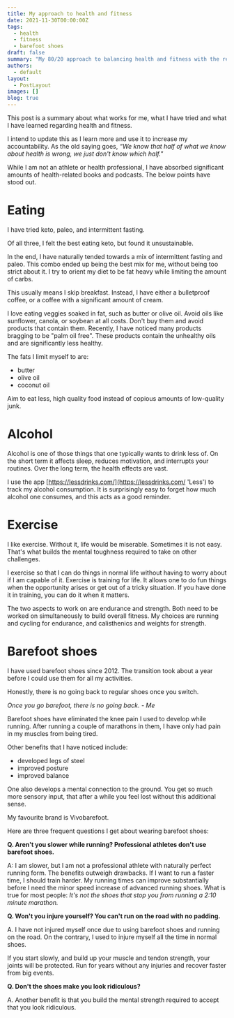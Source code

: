 ```yaml
---
title: My approach to health and fitness
date: 2021-11-30T00:00:00Z
tags:
  - health
  - fitness
  - barefoot shoes
draft: false
summary: "My 80/20 approach to balancing health and fitness with the rest of life's demands."
authors:
  - default
layout:
  - PostLayout
images: []
blog: true
---
```


This post is a summary about what works for me, what I have tried and what I have learned regarding health and fitness.

I intend to update this as I learn more and use it to increase my accountability. As the old saying goes, *“We know that half of what we know about health is wrong, we just don't know which half."*

While I am not an athlete or health professional, I have absorbed significant amounts of health-related books and podcasts. The below points have stood out.

# Eating

I have tried keto, paleo, and intermittent fasting.

Of all three, I felt the best eating keto, but found it unsustainable.

In the end, I have naturally tended towards a mix of intermittent fasting and paleo.
This combo ended up being the best mix for me, without being too strict about it.
I try to orient my diet to be fat heavy while limiting the amount of carbs.

This usually means I skip breakfast.
Instead, I have either a bulletproof coffee, or a coffee with a significant amount of cream.

I love eating veggies soaked in fat, such as butter or olive oil. Avoid oils like sunflower, canola, or soybean at all costs. Don't buy them and avoid products that contain them. Recently, I have noticed many products bragging to be "palm oil free". These products contain the unhealthy oils and are significantly less healthy.

The fats I limit myself to are:

- butter
- olive oil
- coconut oil

Aim to eat less, high quality food instead of copious amounts of low-quality junk.

# Alcohol

Alcohol is one of those things that one typically wants to drink less of. On the short term it affects sleep, reduces motivation, and interrupts your routines. Over the long term, the health effects are vast.

I use the app [https://lessdrinks.com/](https://lessdrinks.com/ 'Less') to track my alcohol consumption. It is surprisingly easy to forget how much alcohol one consumes, and this acts as a good reminder.

# Exercise

I like exercise. Without it, life would be miserable. Sometimes it is not easy. That's what builds the mental toughness required to take on other challenges.

I exercise so that I can do things in normal life without having to worry about if I am capable of it. Exercise is training for life. It allows one to do fun things when the opportunity arises or get out of a tricky situation. If you have done it in training, you can do it when it matters.

The two aspects to work on are endurance and strength. Both need to be worked on simultaneously to build overall fitness. My choices are running and cycling for endurance, and calisthenics and weights for strength.

# Barefoot shoes

I have used barefoot shoes since 2012.
The transition took about a year before I could use them for all my activities.

Honestly, there is no going back to regular shoes once you switch.

_Once you go barefoot, there is no going back. - Me_

Barefoot shoes have eliminated the knee pain I used to develop while running.
After running a couple of marathons in them, I have only had pain in my muscles from being tired.

Other benefits that I have noticed include:

- developed legs of steel
- improved posture
- improved balance

One also develops a mental connection to the ground. You get so much more sensory input, that after a while you feel lost without this additional sense.

My favourite brand is Vivobarefoot.

Here are three frequent questions I get about wearing barefoot shoes:

**Q. Aren't you slower while running? Professional athletes don't use barefoot shoes.**

A: I am slower, but I am not a professional athlete with naturally perfect running form. The benefits outweigh drawbacks. If I want to run a faster time, I should train harder. My running times can improve substantially before I need the minor speed increase of advanced running shoes. What is true for most people: _It's not the shoes that stop you from running a 2:10 minute marathon._

**Q. Won't you injure yourself? You can't run on the road with no padding.**

A. I have not injured myself once due to using barefoot shoes and running on the road. On the contrary, I used to injure myself all the time in normal shoes.

If you start slowly, and build up your muscle and tendon strength, your joints will be protected. Run for years without any injuries and recover faster from big events.

**Q. Don't the shoes make you look ridiculous?**

A. Another benefit is that you build the mental strength required to accept that you look ridiculous.
